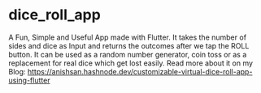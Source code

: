 # dice_roll_app

A Fun, Simple and Useful App made with Flutter.
It takes the number of sides and dice as Input and returns the outcomes after we tap the ROLL button. It can be used as a random number generator, coin toss or as a replacement for real dice which get lost easily.
Read more about it on my Blog: https://anishsan.hashnode.dev/customizable-virtual-dice-roll-app-using-flutter
